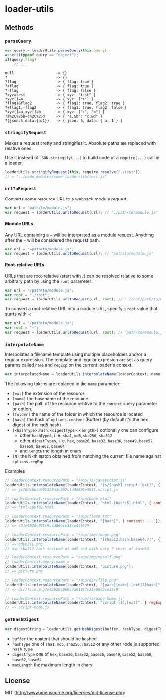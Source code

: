 # loader-utils

## Methods

### `parseQuery`

``` javascript
var query = loaderUtils.parseQuery(this.query);
assert(typeof query == "object");
if(query.flag)
	// ...
```

``` text
null                   -> {}
?                      -> {}
?flag                  -> { flag: true }
?+flag                 -> { flag: true }
?-flag                 -> { flag: false }
?xyz=test              -> { xyz: "test" }
?xyz[]=a               -> { xyz: ["a"] }
?flag1&flag2           -> { flag1: true, flag2: true }
?+flag1,-flag2         -> { flag1: true, flag2: false }
?xyz[]=a,xyz[]=b       -> { xyz: ["a", "b"] }
?a%2C%26b=c%2C%26d     -> { "a,&b": "c,&d" }
?{json:5,data:{a:1}}   -> { json: 5, data: { a: 1 } }
```

### `stringifyRequest`

Makes a request pretty and stringifies it. Absolute paths are replaced with relative ones.

Use it instead of `JSON.stringify(...)` to build code of a `require(...)` call in a loader.

``` javascript
loaderUtils.stringifyRequest(this, require.resolve("./test"));
// = "../node_modules/some-loader/lib/test.js"
```

### `urlToRequest`

Converts some resource URL to a webpack module request.

```javascript
var url = "path/to/module.js";
var request = loaderUtils.urlToRequest(url); // "./path/to/module.js"
```

#### Module URLs

Any URL containing a `~` will be interpreted as a module request. Anything after the `~` will be considered the request path.

```javascript
var url = "~path/to/module.js";
var request = loaderUtils.urlToRequest(url); // "path/to/module.js"
```

#### Root-relative URLs

URLs that are root-relative (start with `/`) can be resolved relative to some arbitrary path by using the `root` parameter:

```javascript
var url = "/path/to/module.js";
var root = "./root";
var request = loaderUtils.urlToRequest(url, root); // "./root/path/to/module.js"
```

To convert a root-relative URL into a module URL, specify a `root` value that starts with `~`:

```javascript
var url = "/path/to/module.js";
var root = "~";
var request = loaderUtils.urlToRequest(url, root); // "path/to/module.js"
```

### `interpolateName`

Interpolates a filename template using multiple placeholders and/or a regular expression.
The template and regular expresion are set as query params called `name` and `regExp` on the current loader's context.

```javascript
var interpolatedName = loaderUtils.interpolateName(loaderContext, name, options);
```

The following tokens are replaced in the `name` parameter:

* `[ext]` the extension of the resource
* `[name]` the basename of the resource
* `[path]` the path of the resource relative to the `context` query parameter or option.
* `[folder]` the name of the folder in which the resource is located
* `[hash]` the hash of `options.content` (Buffer) (by default it's the hex digest of the md5 hash)
* `[<hashType>:hash:<digestType>:<length>]` optionally one can configure
  * other `hashType`s, i. e. `sha1`, `md5`, `sha256`, `sha512`
  * other `digestType`s, i. e. `hex`, `base26`, `base32`, `base36`, `base49`, `base52`, `base58`, `base62`, `base64`
  * and `length` the length in chars
* `[N]` the N-th match obtained from matching the current file name against `options.regExp`

Examples

``` javascript
// loaderContext.resourcePath = "/app/js/javascript.js"
loaderUtils.interpolateName(loaderContext, "js/[hash].script.[ext]", { content: ... });
// => js/0dcbbaa701328a3c262cfd45869e351f.script.js

// loaderContext.resourcePath = "/app/page.html"
loaderUtils.interpolateName(loaderContext, "html-[hash:6].html", { content: ... });
// => html-109fa8.html

// loaderContext.resourcePath = "/app/flash.txt"
loaderUtils.interpolateName(loaderContext, "[hash]", { content: ... });
// => c31e9820c001c9c4a86bce33ce43b679

// loaderContext.resourcePath = "/app/img/image.png"
loaderUtils.interpolateName(loaderContext, "[sha512:hash:base64:7]", { content: ... });
// => gdyb21L.png
// use sha512 hash instead of md5 and with only 7 chars of base64

// loaderContext.resourcePath = "/app/img/myself.png"
// loaderContext.query.name =
loaderUtils.interpolateName(loaderContext, "picture.png");
// => picture.png

// loaderContext.resourcePath = "/app/dir/file.png"
loaderUtils.interpolateName(loaderContext, "[path][name].[ext]?[hash]", { content: ... });
// => dir/file.png?e43b20c069c4a01867c31e98cbce33c9

// loaderContext.resourcePath = "/app/js/page-home.js"
loaderUtils.interpolateName(loaderContext, "script-[1].[ext]", { regExp: "page-(.*)\\.js", content: ... });
// => script-home.js
```

### `getHashDigest`

``` javascript
var digestString = loaderUtils.getHashDigest(buffer, hashType, digestType, maxLength);
```

* `buffer` the content that should be hashed
* `hashType` one of `sha1`, `md5`, `sha256`, `sha512` or any other node.js supported hash type
* `digestType` one of `hex`, `base26`, `base32`, `base36`, `base49`, `base52`, `base58`, `base62`, `base64`
* `maxLength` the maximum length in chars

## License

MIT (http://www.opensource.org/licenses/mit-license.php)

